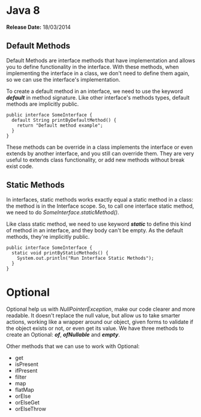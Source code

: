 # Java 8

**Release Date:** 18/03/2014

## Default Methods

Default Methods are interface methods that have implementation and allows you to define functionality in the interface. 
With these methods, when implementing the interface in a class, we don't need to define them again, so we can use the interface's implementation.

To create a default method in an interface, we need to use the keyword **_default_** in method signature. 
Like other interface's methods types, default methods are implicitly public.

```
public interface SomeInterface {
  default String printByDefaultMethod() {
    return "Default method example";
  }
}
```

These methods can be override in a class implements the interface or even extends by another interface, and you still can override them.
They are very useful to extends class functionality, or add new methods without break exist code.

## Static Methods

In interfaces, static methods works exactly equal a static method in a class: the method is in the Interface scope. 
So, to call one interface static method, we need to do _SomeInterface.staticMethod()_.

Like class static method, we need to use keyword **_static_** to define this kind of method in an interface, and they body can't be empty. As the default methods, they're implicitly public.

```
public interface SomeInterface {
  static void printByStaticMethods() {
    System.out.println("Run Interface Static Methods");
  }
}
``` 

# Optional

Optional help us with _NullPointerException_, make our code clearer and more readable. 
It doesn't replace the null value, but allow us to take smarter actions, working like a wrapper around our object, given forms to validate if the object exists or not, or even get its value.
We have three methods to create an Optional: **_of_**, **_ofNullable_** and **_empty_**.

Other methods that we can use to work with Optional: 
* get
* isPresent
* ifPresent
* filter
* map
* flatMap
* orElse
* orElseGet
* orElseThrow